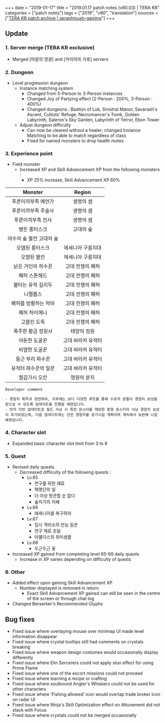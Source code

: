 +++
date = "2019-01-17"
title = "2019.01.17 patch notes (v80.03) | TERA KR"
categories = ["patch notes"]
tags = ["2019", "v80", "translation"]
sources = ["[TERA KR patch archive | seraphinush-gaming](/ko/patch/2019/v80-03)"]
+++

## Update

### **1.** Server merge (TERA KR exclusive)
- Merged [아룬의 영광] and [카이아의 가호] servers

### **2.** Dungeon
- Level progression dungeon
  - Instance matching system
    - Changed from 5-Person to 3-Person instances
    - Changed Joy of Partying effect (2-Person : 200%, 3-Person : 400%)
    - Changed dungeons : Bastion of Lok, Sinistral Manor, Savarash's Ascent, Cultists' Refuge, Necromancer's Tomb, Golden Labyrinth, Saleron's Sky Garden, Labyrinth of Terror, Ebon Tower
  - Adjust dungeon difficulty
    - Can now be cleared without a healer; changed Instance Matching to be able to match regardless of class
    - Fixed for named monsters to drop health motes

### **3.** Experience point
- Field monster
  - Increased XP and Skill Advancement XP from the following monsters :
    - XP 25% increase, Skill Advancement XP 60%

| Monster | Region |
| :-: | :-: |
| 푸른이끼부족 예언가 | 생명의 샘 |
| 푸른이끼부족 주술사 | 생명의 샘 |
| 푸른이끼부족 전사 | 생명의 샘 |
| 병든 롱터스크 | 고대의 숲 |
| 야수의 숲 볼칸 고대의 숲 |
| 오염된 롱터스크 | 에세니아 구릉지대 |
| 오염된 볼칸 | 에세니아 구릉지대 |
| 낡은 거인의 하수꾼 | 고대 전쟁의 폐허 |
| 폐허 스톤헤드 | 고대 전쟁의 폐허 |
| 불타는 유적 길리두 | 고대 전쟁의 폐허 |
| 니켈롭스 | 고대 전쟁의 폐허 |
| 폐허를 방황하는 악마 | 고대 전쟁의 폐허 |
| 폐허 하이에나 | 고대 전쟁의 폐허 |
| 고블린 도둑 | 고대 전쟁의 폐허 |
| 폭주한 황금 정원사 | 태양의 정원 |
| 아둔한 도굴꾼 | 고대 바라카 유적터 |
| 비열한 도굴꾼 | 고대 바라카 유적터 |
| 둥근 부리 파수꾼 | 고대 바라카 유적터 |
| 유적터 파수꾼의 일꾼 | 고대 바라카 유적터 |
| 철갑가시 오칸 | 영원의 분지 |

```
Developer comment

- 경험치 획득과 관련하여, 이후에는 보다 다양한 루트를 통해 수호자 분들이 경험치 보상을 받으실 수 있도록 업데이트를 진행할 예정입니다.
- 먼저 이번 업데이트로 필드 사냥 시 특정 몬스터를 제외한 중형 몬스터의 사냥 경험치 보상이 추가되었는데, 다음 업데이트에는 던전 경험치를 증가시킬 계획이며 계속해서 보완해 나갈 예정입니다.
```

### **4.** Character slot
- Expanded basic character slot limit from 3 to 6

### **5.** Quest
- Revised daily quests
  - Decreased difficulty of the following quests :
    - Lv.65
      - 연구를 위한 재료
      - 혁명단의 일
      - 더 이상 방관할 순 없다
      - 숲지기의 지혜
    - Lv.66
      - 에세니아를 복구하라
    - Lv.67
      - 임시 격리소의 만능 일꾼
      - 연구 재료 조달
      - 아멜다스의 취미생활
    - Lv.68
      - 두근두근 꽃
- Increased XP gained from completing level 65-69 daily quests
  - Increase in XP varies depending on difficulty of quests

### **6.** Other
- Added effect upon gaining Skill Advancement XP
  - Number displayed is removed in return
    - Exact Skill Advancement XP gained can still be seen in the centre of the screen or through chat log
- Changed Berserker's Recommended Glyphs

## Bug fixes

- Fixed issue where overlaying mouse over minimap UI made level information disappear
- Fixed issue where crystal tooltips still had comments on crystals breaking
- Fixed issue where weapon design costumes would occasionally display differently
- Fixed issue where Elin Sorcerers could not apply stun effect for using Prime Flame
- Fixed issue where one of the escort missions could not proceed
- Fixed issue where learning a recipe or crafting 
- Fixed issue where soulbound Angler's Whiskers could not be used for other characters
- Fixed issue where 'Fishing allowed' icon would overlap trade broker icon on radar UI
- Fixed issue where Ninja's Skill Optimization effect on Attunement did not stack with Focus
- Fixed issue where crystals could not be merged occasionally
